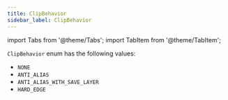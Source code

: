 ```yaml
---
title: ClipBehavior
sidebar_label: ClipBehavior
---
```

import Tabs from '@theme/Tabs';
import TabItem from '@theme/TabItem';

`ClipBehavior` enum has the following values:

* `NONE`
* `ANTI_ALIAS`
* `ANTI_ALIAS_WITH_SAVE_LAYER`
* `HARD_EDGE`